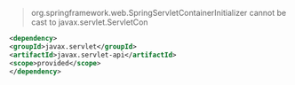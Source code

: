 > org.springframework.web.SpringServletContainerInitializer cannot be cast to javax.servlet.ServletCon

```xml
<dependency> 
<groupId>javax.servlet</groupId> 
<artifactId>javax.servlet-api</artifactId> 
<scope>provided</scope> 
</dependency>
```




